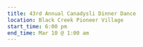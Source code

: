 ```yaml
---
title: 43rd Annual Canadysli Dinner Dance
location: Black Creek Pioneer Village
start_time: 6:00 pm
end_time: Mar 10 @ 1:00 am
---
```

